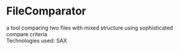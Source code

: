 # FileComparator
a tool comparing two files with mixed structure using sophisticated compare criteria <br/>
Technologies used: SAX
